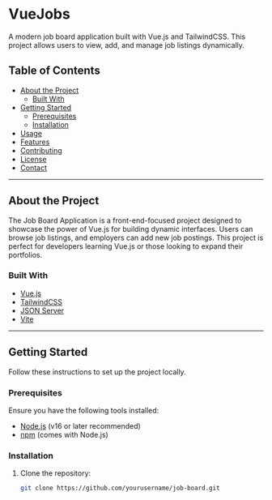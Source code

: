 # VueJobs

A modern job board application built with Vue.js and TailwindCSS. This project allows users to view, add, and manage job listings dynamically.

## Table of Contents
- [About the Project](#about-the-project)
  - [Built With](#built-with)
- [Getting Started](#getting-started)
  - [Prerequisites](#prerequisites)
  - [Installation](#installation)
- [Usage](#usage)
- [Features](#features)
- [Contributing](#contributing)
- [License](#license)
- [Contact](#contact)

---

## About the Project

The Job Board Application is a front-end-focused project designed to showcase the power of Vue.js for building dynamic interfaces. Users can browse job listings, and employers can add new job postings. This project is perfect for developers learning Vue.js or those looking to expand their portfolios.

### Built With
- [Vue.js](https://vuejs.org/)
- [TailwindCSS](https://tailwindcss.com/)
- [JSON Server](https://github.com/typicode/json-server)
- [Vite](https://vitejs.dev/)

---

## Getting Started

Follow these instructions to set up the project locally.

### Prerequisites

Ensure you have the following tools installed:
- [Node.js](https://nodejs.org/) (v16 or later recommended)
- [npm](https://www.npmjs.com/) (comes with Node.js)

### Installation

1. Clone the repository:
   ```bash
   git clone https://github.com/yourusername/job-board.git
